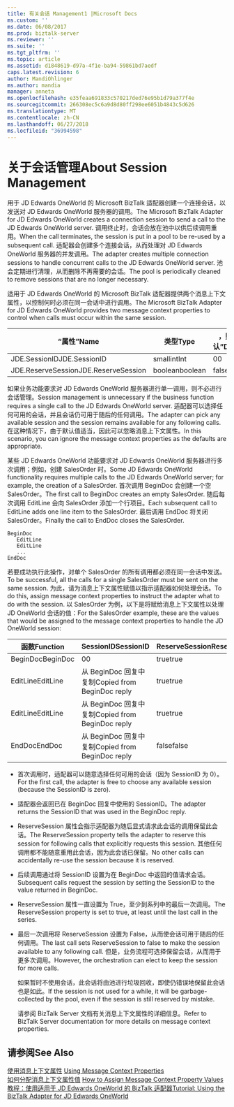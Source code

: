 ```yaml
---
title: 有关会话 Management1 |Microsoft Docs
ms.custom: ''
ms.date: 06/08/2017
ms.prod: biztalk-server
ms.reviewer: ''
ms.suite: ''
ms.tgt_pltfrm: ''
ms.topic: article
ms.assetid: d1848619-d97a-4f1e-ba94-59861bd7aedf
caps.latest.revision: 6
author: MandiOhlinger
ms.author: mandia
manager: anneta
ms.openlocfilehash: e35feaa691833c570217ded76e95b1d79a377f4e
ms.sourcegitcommit: 266308ec5c6a9d8d80ff298ee6051b4843c5d626
ms.translationtype: MT
ms.contentlocale: zh-CN
ms.lasthandoff: 06/27/2018
ms.locfileid: "36994598"
---
```

# <a name="about-session-management"></a><span data-ttu-id="13ae4-102">关于会话管理</span><span class="sxs-lookup"><span data-stu-id="13ae4-102">About Session Management</span></span>
<span data-ttu-id="13ae4-103">用于 JD Edwards OneWorld 的 Microsoft BizTalk 适配器创建一个连接会话，以发送对 JD Edwards OneWorld 服务器的调用。</span><span class="sxs-lookup"><span data-stu-id="13ae4-103">The Microsoft BizTalk Adapter for JD Edwards OneWorld creates a connection session to send a call to the JD Edwards OneWorld server.</span></span> <span data-ttu-id="13ae4-104">调用终止时，会话会放在池中以供后续调用重用。</span><span class="sxs-lookup"><span data-stu-id="13ae4-104">When the call terminates, the session is put in a pool to be re-used by a subsequent call.</span></span> <span data-ttu-id="13ae4-105">适配器会创建多个连接会话，从而处理对 JD Edwards OneWorld 服务器的并发调用。</span><span class="sxs-lookup"><span data-stu-id="13ae4-105">The adapter creates multiple connection sessions to handle concurrent calls to the JD Edwards OneWorld server.</span></span> <span data-ttu-id="13ae4-106">池会定期进行清理，从而删除不再需要的会话。</span><span class="sxs-lookup"><span data-stu-id="13ae4-106">The pool is periodically cleaned to remove sessions that are no longer necessary.</span></span>  
  
 <span data-ttu-id="13ae4-107">适用于 JD Edwards OneWorld 的 Microsoft BizTalk 适配器提供两个消息上下文属性，以控制何时必须在同一会话中进行调用。</span><span class="sxs-lookup"><span data-stu-id="13ae4-107">The Microsoft BizTalk Adapter for JD Edwards OneWorld provides two message context properties to control when calls must occur within the same session.</span></span>  
  
|<span data-ttu-id="13ae4-108">“属性”</span><span class="sxs-lookup"><span data-stu-id="13ae4-108">Name</span></span>|<span data-ttu-id="13ae4-109">类型</span><span class="sxs-lookup"><span data-stu-id="13ae4-109">Type</span></span>|<span data-ttu-id="13ae4-110">，则“默认”</span><span class="sxs-lookup"><span data-stu-id="13ae4-110">Default</span></span>|  
|----------|----------|-------------|  
|<span data-ttu-id="13ae4-111">JDE.SessionID</span><span class="sxs-lookup"><span data-stu-id="13ae4-111">JDE.SessionID</span></span>|<span data-ttu-id="13ae4-112">smallint</span><span class="sxs-lookup"><span data-stu-id="13ae4-112">Int</span></span>|<span data-ttu-id="13ae4-113">0</span><span class="sxs-lookup"><span data-stu-id="13ae4-113">0</span></span>|  
|<span data-ttu-id="13ae4-114">JDE.ReserveSession</span><span class="sxs-lookup"><span data-stu-id="13ae4-114">JDE.ReserveSession</span></span>|<span data-ttu-id="13ae4-115">boolean</span><span class="sxs-lookup"><span data-stu-id="13ae4-115">boolean</span></span>|<span data-ttu-id="13ae4-116">false</span><span class="sxs-lookup"><span data-stu-id="13ae4-116">false</span></span>|  
  
 <span data-ttu-id="13ae4-117">如果业务功能要求对 JD Edwards OneWorld 服务器进行单一调用，则不必进行会话管理。</span><span class="sxs-lookup"><span data-stu-id="13ae4-117">Session management is unnecessary if the business function requires a single call to the JD Edwards OneWorld server.</span></span> <span data-ttu-id="13ae4-118">适配器可以选择任何可用的会话，并且会话仍可用于随后的任何调用。</span><span class="sxs-lookup"><span data-stu-id="13ae4-118">The adapter can pick any available session and the session remains available for any following calls.</span></span> <span data-ttu-id="13ae4-119">在这种情况下，由于默认值适当，因此可以忽略消息上下文属性。</span><span class="sxs-lookup"><span data-stu-id="13ae4-119">In this scenario, you can ignore the message context properties as the defaults are appropriate.</span></span>  
  
 <span data-ttu-id="13ae4-120">某些 JD Edwards OneWorld 功能要求对 JD Edwards OneWorld 服务器进行多次调用；例如，创建 SalesOrder 时。</span><span class="sxs-lookup"><span data-stu-id="13ae4-120">Some JD Edwards OneWorld functionality requires multiple calls to the JD Edwards OneWorld server; for example, the creation of a SalesOrder.</span></span> <span data-ttu-id="13ae4-121">首次调用 BeginDoc 会创建一个空 SalesOrder。</span><span class="sxs-lookup"><span data-stu-id="13ae4-121">The first call to BeginDoc creates an empty SalesOrder.</span></span> <span data-ttu-id="13ae4-122">随后每次调用 EditLine 会向 SalesOrder 添加一个行项目。</span><span class="sxs-lookup"><span data-stu-id="13ae4-122">Each subsequent call to EditLine adds one line item to the SalesOrder.</span></span> <span data-ttu-id="13ae4-123">最后调用 EndDoc 将关闭 SalesOrder。</span><span class="sxs-lookup"><span data-stu-id="13ae4-123">Finally the call to EndDoc closes the SalesOrder.</span></span>  
  
```  
BeginDoc  
   EditLine  
   EditLine  
   ...  
EndDoc  
```  
  
 <span data-ttu-id="13ae4-124">若要成功执行此操作，对单个 SalesOrder 的所有调用都必须在同一会话中发送。</span><span class="sxs-lookup"><span data-stu-id="13ae4-124">To be successful, all the calls for a single SalesOrder must be sent on the same session.</span></span> <span data-ttu-id="13ae4-125">为此，请为消息上下文属性赋值以指示适配器如何处理会话。</span><span class="sxs-lookup"><span data-stu-id="13ae4-125">To do this, assign message context properties to instruct the adapter what to do with the session.</span></span> <span data-ttu-id="13ae4-126">以 SalesOrder 为例，以下是将赋给消息上下文属性以处理 JD OneWorld 会话的值：</span><span class="sxs-lookup"><span data-stu-id="13ae4-126">For the SalesOrder example, these are the values that would be assigned to the message context properties to handle the JD OneWorld session:</span></span>  
  
|<span data-ttu-id="13ae4-127">函数</span><span class="sxs-lookup"><span data-stu-id="13ae4-127">Function</span></span>|<span data-ttu-id="13ae4-128">SessionID</span><span class="sxs-lookup"><span data-stu-id="13ae4-128">SessionID</span></span>|<span data-ttu-id="13ae4-129">ReserveSession</span><span class="sxs-lookup"><span data-stu-id="13ae4-129">ReserveSession</span></span>|  
|--------------|---------------|--------------------|  
|<span data-ttu-id="13ae4-130">BeginDoc</span><span class="sxs-lookup"><span data-stu-id="13ae4-130">BeginDoc</span></span>|<span data-ttu-id="13ae4-131">0</span><span class="sxs-lookup"><span data-stu-id="13ae4-131">0</span></span>|<span data-ttu-id="13ae4-132">true</span><span class="sxs-lookup"><span data-stu-id="13ae4-132">true</span></span>|  
|<span data-ttu-id="13ae4-133">EditLine</span><span class="sxs-lookup"><span data-stu-id="13ae4-133">EditLine</span></span>|<span data-ttu-id="13ae4-134">从 BeginDoc 回复中复制</span><span class="sxs-lookup"><span data-stu-id="13ae4-134">Copied from BeginDoc reply</span></span>|<span data-ttu-id="13ae4-135">true</span><span class="sxs-lookup"><span data-stu-id="13ae4-135">true</span></span>|  
|<span data-ttu-id="13ae4-136">EditLine</span><span class="sxs-lookup"><span data-stu-id="13ae4-136">EditLine</span></span>|<span data-ttu-id="13ae4-137">从 BeginDoc 回复中复制</span><span class="sxs-lookup"><span data-stu-id="13ae4-137">Copied from BeginDoc reply</span></span>|<span data-ttu-id="13ae4-138">true</span><span class="sxs-lookup"><span data-stu-id="13ae4-138">true</span></span>|  
|<span data-ttu-id="13ae4-139">EndDoc</span><span class="sxs-lookup"><span data-stu-id="13ae4-139">EndDoc</span></span>|<span data-ttu-id="13ae4-140">从 BeginDoc 回复中复制</span><span class="sxs-lookup"><span data-stu-id="13ae4-140">Copied from BeginDoc reply</span></span>|<span data-ttu-id="13ae4-141">false</span><span class="sxs-lookup"><span data-stu-id="13ae4-141">false</span></span>|  
  
- <span data-ttu-id="13ae4-142">首次调用时，适配器可以随意选择任何可用的会话（因为 SessionID 为 0）。</span><span class="sxs-lookup"><span data-stu-id="13ae4-142">For the first call, the adapter is free to choose any available session (because the SessionID is zero).</span></span>  
  
- <span data-ttu-id="13ae4-143">适配器会返回已在 BeginDoc 回复中使用的 SessionID。</span><span class="sxs-lookup"><span data-stu-id="13ae4-143">The adapter returns the SessionID that was used in the BeginDoc reply.</span></span>  
  
- <span data-ttu-id="13ae4-144">ReserveSession 属性会指示适配器为随后显式请求此会话的调用保留此会话。</span><span class="sxs-lookup"><span data-stu-id="13ae4-144">The ReserveSession property tells the adapter to reserve this session for following calls that explicitly requests this session.</span></span> <span data-ttu-id="13ae4-145">其他任何调用都不能随意重用此会话，因为此会话已保留。</span><span class="sxs-lookup"><span data-stu-id="13ae4-145">No other calls can accidentally re-use the session because it is reserved.</span></span>  
  
- <span data-ttu-id="13ae4-146">后续调用通过将 SessionID 设置为在 BeginDoc 中返回的值请求会话。</span><span class="sxs-lookup"><span data-stu-id="13ae4-146">Subsequent calls request the session by setting the SessionID to the value returned in BeginDoc.</span></span>  
  
- <span data-ttu-id="13ae4-147">ReserveSession 属性一直设置为 True，至少到系列中的最后一次调用。</span><span class="sxs-lookup"><span data-stu-id="13ae4-147">The ReserveSession property is set to true, at least until the last call in the series.</span></span>  
  
- <span data-ttu-id="13ae4-148">最后一次调用将 ReserveSession 设置为 False，从而使会话可用于随后的任何调用。</span><span class="sxs-lookup"><span data-stu-id="13ae4-148">The last call sets ReserveSession to false to make the session available to any following call.</span></span> <span data-ttu-id="13ae4-149">但是，业务流程可选择保留会话，从而用于更多次调用。</span><span class="sxs-lookup"><span data-stu-id="13ae4-149">However, the orchestration can elect to keep the session for more calls.</span></span>  
  
  <span data-ttu-id="13ae4-150">如果暂时不使用会话，此会话将由池进行垃圾回收，即使仍错误地保留此会话也是如此。</span><span class="sxs-lookup"><span data-stu-id="13ae4-150">If the session is not used for a while, it will be garbage-collected by the pool, even if the session is still reserved by mistake.</span></span>  
  
  <span data-ttu-id="13ae4-151">请参阅 BizTalk Server 文档有关消息上下文属性的详细信息。</span><span class="sxs-lookup"><span data-stu-id="13ae4-151">Refer to BizTalk Server documentation for more details on message context properties.</span></span>  
  
## <a name="see-also"></a><span data-ttu-id="13ae4-152">请参阅</span><span class="sxs-lookup"><span data-stu-id="13ae4-152">See Also</span></span>  
 <span data-ttu-id="13ae4-153">[使用消息上下文属性](../core/using-message-context-properties2.md) </span><span class="sxs-lookup"><span data-stu-id="13ae4-153">[Using Message Context Properties](../core/using-message-context-properties2.md) </span></span>  
 <span data-ttu-id="13ae4-154">[如何分配消息上下文属性值](../core/how-to-assign-message-context-property-values2.md) </span><span class="sxs-lookup"><span data-stu-id="13ae4-154">[How to Assign Message Context Property Values](../core/how-to-assign-message-context-property-values2.md) </span></span>  
 [<span data-ttu-id="13ae4-155">教程：使用适用于 JD Edwards OneWorld 的 BizTalk 适配器</span><span class="sxs-lookup"><span data-stu-id="13ae4-155">Tutorial: Using the BizTalk Adapter for JD Edwards OneWorld</span></span>](../core/tutorial-using-the-biztalk-adapter-for-jd-edwards-oneworld.md)